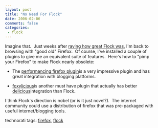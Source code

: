 ```yaml
---
layout: post
title: "No Need For Flock"
date: 2006-02-06
comments: false
categories:
 - flock
---
```


Imagine that.  Just weeks after [raving how great Flock was](http://jroller.com/page/wireframe/?anchor=p_i_think_a_href), I'm back to browsing with "good old" Firefox.  Of course, I've installed a couple of plugins to give me an equivalent suite of features.  Here's how to "pimp your Firefox" to make Flock nearly obsolete:

   
   
   
  - The [performancing firefox plugin](http://performancing.com/firefox)is a very impressive plugin and has great integration with blogging platforms.
   
   
  - [foxylicious](http://dietrich.ganx4.com/foxylicious/)is another must have plugin that actually has better [delicious](http://del.icio.us)integration than Flock.

   
   
   
I think Flock's direction is nobel (or is it just novel?).  The internet community could use a distribution of firefox that was pre-packaged with useful internet/blogging tools.

   
   
   
technorati tags: [firefox](http://technorati.com/tag/firefox), [flock](http://technorati.com/tag/flock)

   
